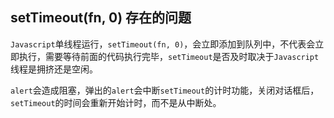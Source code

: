## setTimeout(fn, 0) 存在的问题

`Javascript`单线程运行，`setTimeout(fn, 0)`，会立即添加到队列中，不代表会立即执行，需要等待前面的代码执行完毕，`setTimeout`是否及时取决于`Javascript`线程是拥挤还是空闲。

`alert`会造成阻塞，弹出的`alert`会中断`setTimeout`的计时功能，关闭对话框后，`setTimeout`的时间会重新开始计时，而不是从中断处。

